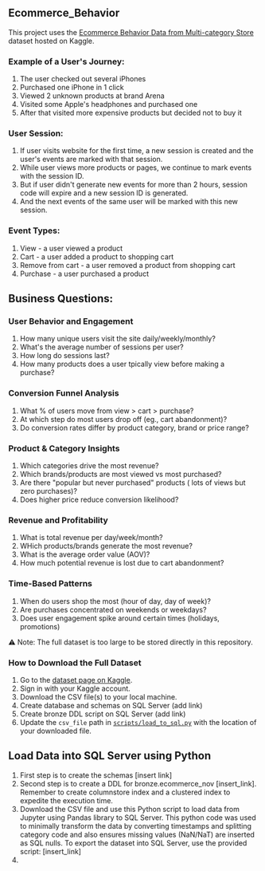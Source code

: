 ## Ecommerce_Behavior

This project uses the [Ecommerce Behavior Data from Multi-category Store](https://www.kaggle.com/datasets/mkechinov/ecommerce-behavior-data-from-multi-category-store) dataset hosted on Kaggle.  
### Example of a User's Journey:
1. The user checked out several iPhones
2. Purchased one iPhone in 1 click
3. Viewed 2 unknown products at brand Arena
4. Visited some Apple's headphones and purchased one
5. After that visited more expensive products but decided not to buy it

### User Session:
1. If user visits website for the first time, a new session is created and the user's events are marked with that session.
2. While user views more products or pages, we continue to mark events with the session ID.
3. But if user didn't generate new events for more than 2 hours, session code will expire and a new session ID is generated.
4. And the next events of the same user will be marked with this new session.

### Event Types:
1. View - a user viewed a product
2. Cart - a user added a product to shopping cart
3. Remove from cart - a user removed a product from shopping cart
4. Purchase - a user purchased a product

## Business Questions:
### User Behavior and Engagement
1. How many unique users visit the site daily/weekly/monthly?
2. What's the average number of sessions per user?
3. How long do sessions last?
4. How many products does a user tpically view before making a purchase?

 ### Conversion Funnel Analysis
 1. What % of users move from view > cart > purchase?
 2. At which step do most users drop off (eg., cart abandonment)?
 3. Do conversion rates differ by product category, brand or price range?

### Product & Category Insights
1. Which categories drive the most revenue?
2. Which brands/products are most viewed vs most purchased?
3. Are there "popular but never purchased" products ( lots of views but zero purchases)?
4. Does higher price reduce conversion likelihood?

### Revenue and Profitability
1. What is total revenue per day/week/month?
2. WHich products/brands generate the most revenue?
3. What is the average order value (AOV)?
4. How much potential revenue is lost due to cart abandonment?

### Time-Based Patterns
1. When do users shop the most (hour of day, day of week)?
2. Are purchases concentrated on weekends or weekdays?
3. Does user engagement spike around certain times (holidays, promotions)


⚠️ Note: The full dataset is too large to be stored directly in this repository.  
### How to Download the Full Dataset
1. Go to the [dataset page on Kaggle](https://www.kaggle.com/datasets/mkechinov/ecommerce-behavior-data-from-multi-category-store).  
2. Sign in with your Kaggle account.  
3. Download the CSV file(s) to your local machine.
4. Create database and schemas on SQL Server (add link) 
5. Create bronze DDL script on SQL Server (add link)
6. Update the `csv_file` path in [`scripts/load_to_sql.py`](scripts/load_to_sql.py) with the location of your downloaded file.

## Load Data into SQL Server using Python
1. First step is to create the schemas [insert link]
2. Second step is to create a DDL for bronze.ecommerce_nov [insert_link]. Remember to create columnstore index and a clustered index to expedite the execution time.
3. Download the CSV file and use this Python script to load data from Jupyter using Pandas library to SQL Server. This python code was used to minimally transform the data by converting timestamps and splitting category code and also ensures missing values (NaN/NaT) are inserted as SQL nulls. To export the dataset into SQL Server, use the provided script: [insert_link]
4. 

